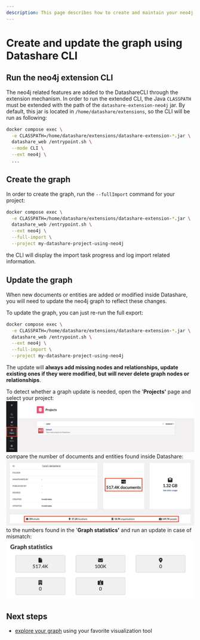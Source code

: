 ```yaml
---
description: This page describes how to create and maintain your neo4j graph up to date with your server's Datashare projects  
---
```


# Create and update the graph using Datashare CLI 

## Run the neo4j extension CLI

The neo4j related features are added to the DatashareCLI through the extension mechanism.
In order to run the extended CLI, the Java `CLASSPATH` must be extended with the path of the `datashare-extension-neo4j` jar.
By default, this jar is located in `/home/datashare/extensions`, so the CLI will be run as following:

```bash
docker compose exec \
  -e CLASSPATH=/home/datashare/extensions/datashare-extension-*.jar \
  datashare_web /entrypoint.sh \
  --mode CLI \
  --ext neo4j \
  ... 
```


## Create the graph

In order to create the graph, run the `--fullImport` command for your project:  
```bash
docker compose exec \
  -e CLASSPATH=/home/datashare/extensions/datashare-extension-*.jar \
  datashare_web /entrypoint.sh \
  --ext neo4j \
  --full-import \
  --project my-datashare-project-using-neo4j
```
the CLI will display the import task progress and log import related information.

## Update the graph

When new documents or entities are added or modified inside Datashare, you will need to update the neo4j graph to reflect these changes.

To update the graph, you can just re-run the full export:
```bash
docker compose exec \
  -e CLASSPATH=/home/datashare/extensions/datashare-extension-*.jar \
  datashare_web /entrypoint.sh \
  --ext neo4j \
  --full-import \
  --project my-datashare-project-using-neo4j
```

The update will **always add missing nodes and relationships, update existing ones if they were modified, but will never delete graph nodes or relationships**.

To detect whether a graph update is needed, open the '**Projects'** page and select your project:
![projects](../../.gitbook/assets/neo4j/projects.png)
compare the number of documents and entities found inside Datashare:
![datashare-stats](../../.gitbook/assets/neo4j/project-insights.png)
 to the numbers found in the '**Graph statistics'** and run an update in case of mismatch:
![stats](../../.gitbook/assets/neo4j/neo4j-widget-statistics.png)



## Next steps 
- [explore your graph](../../usage/explore-the-neo4j-graph.md#exploring-your-graph) using your favorite visualization tool
